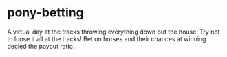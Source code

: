 # pony-betting
A virtual day at the tracks throwing everything down but the house!
Try not to loose it all at the tracks!
Bet on horses and their chances at winning decied the payout ratio.
